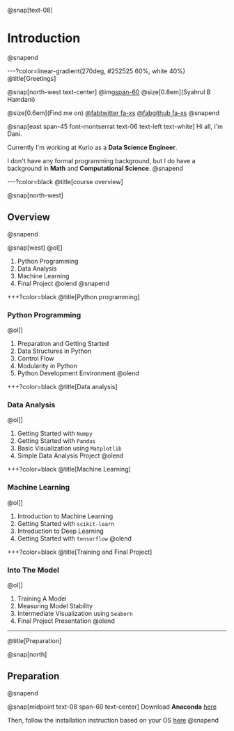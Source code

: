 @snap[text-08]
# Introduction
@snapend

---?color=linear-gradient(270deg, #252525 60%, white 40%)
@title[Greetings]

@snap[north-west text-center]
@img[span-60](assets/img/me.png)
@size[0.8em](Syahrul B Hamdani)

@size[0.6em](Find me on)
<a href="https://twitter.com/sbhamdani">@fab[twitter fa-xs](@size[0.7em](sbhamdani))</a>
<a href="https://github.com/syahrulhamdani">@fab[github fa-xs](@size[0.7em](syahrulhamdani))</a>
@snapend

@snap[east span-45 font-montserrat text-06 text-left text-white]
Hi all, I'm Dani.

Currently I'm working at Kurio as a **Data Science Engineer**.

I don't have any formal programming background, but I do have a background in **Math** and **Computational Science**.
@snapend

---?color=black
@title[course overview]

@snap[north-west]
## Overview
@snapend

@snap[west]
@ol[]
1. Python Programming
2. Data Analysis
3. Machine Learning
4. Final Project
@olend
@snapend

+++?color=black
@title[Python programming]

### Python Programming

@ol[]
1. Preparation and Getting Started
2. Data Structures in Python
3. Control Flow
4. Modularity in Python
5. Python Development Environment
@olend

+++?color=black
@title[Data analysis]

### Data Analysis

@ol[]
1. Getting Started with `Numpy`
2. Getting Started with `Pandas`
3. Basic Visualization using `Matplotlib`
4. Simple Data Analysis Project
@olend

+++?color=black
@title[Machine Learning]

### Machine Learning

@ol[]
1. Introduction to Machine Learning
2. Getting Started with `scikit-learn`
3. Introduction to Deep Learning
4. Getting Started with `tensorflow`
@olend

+++?color=black
@title[Training and Final Project]

### Into The Model

@ol[]
1. Training A Model
2. Measuring Model Stability
3. Intermediate Visualization using `Seaborn`
4. Final Project Presentation
@olend

---
@title[Preparation]

@snap[north]
## Preparation
@snapend

@snap[midpoint text-08 span-60 text-center]
Download **Anaconda** [here](https://www.anaconda.com/distribution/)

Then, follow the installation instruction based on your OS [here](https://docs.anaconda.com/anaconda/install/)
@snapend
